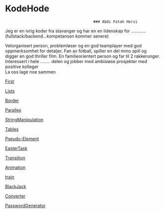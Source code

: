 # KodeHode
                                            ### Abdi Fatah Hersi


Jeg er en ivrig koder fra stavanger og har en en lidenskap for …………(fullstack/backend…kompetansen kommer senere)

Velorganisert person, problemløser og en god teamplayer med god oppmerksomhet for detaljer. Fan av fotball, spiller en del mmo spill og digger en god thriller film. En familieorientert person og far til 2 rakkerunger.
Interessert i hele …….. delen og jobber med ambisiøse prosjekter med positive kolleger  
La oss lage noe sammen


[First](./Lekser/html_formatting/)

[Lists](./Lekser/lister/)

[Border](./Lekser/border_etc/)

[Parallex](./Lekser/basic_parallex/)

[StringManipulation](./Lekser/string_manipulation/)

[Tables](./Lekser/tables/)

[Pseudo-Element](./Lekser/pseudo_element/)

[EasterTask](./Lekser/Easter_task_2022/)

[Transition](./Lekser/CSS_transition/)

[Animation](./Lekser/animation/)


[train](./Project_train/)

[BlackJack](./Scrimba/Module%203/Blackjack/)

[Converter](./Scrimba/solo_converter/)

[PasswordGenerator](./Scrimba/Module%203/password_generator/)

